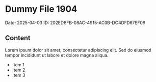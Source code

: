 # Dummy File 1904

Date: 2025-04-03
ID: 202ED8FB-08AC-4915-AC0B-DC4DFD67EF09

## Content

Lorem ipsum dolor sit amet, consectetur adipiscing elit.
Sed do eiusmod tempor incididunt ut labore et dolore magna aliqua.

* Item 1
* Item 2
* Item 3
